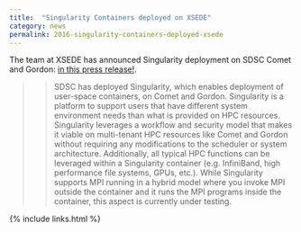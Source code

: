 ```yaml
---
title:  "Singularity Containers deployed on XSEDE"
category: news
permalink: 2016-singularity-containers-deployed-xsede
---
```


The team at XSEDE has announced Singularity deployment on SDSC Comet and Gordon: <a href="https://www.xsede.org/news/-/news/item/7624" target="_blank">in this press release!</a>.

>> SDSC has deployed Singularity, which enables deployment of user-space containers, on Comet and Gordon. Singularity is a platform to support users that have different system environment needs than what is provided on HPC resources. Singularity leverages a workflow and security model that makes it viable on multi-tenant HPC resources like Comet and Gordon without requiring any modifications to the scheduler or system architecture. Additionally, all typical HPC functions can be leveraged within a Singularity container (e.g. InfiniBand, high performance file systems, GPUs, etc.). While Singularity supports MPI running in a hybrid model where you invoke MPI outside the container and it runs the MPI programs inside the container, this aspect is currently under testing.

{% include links.html %}

